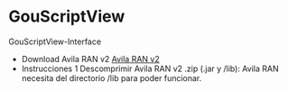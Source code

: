 # GouScriptView
GouScriptView-Interface
* Download Avila RAN v2
[Avila RAN v2](https://github.com/miguel2m/GouScriptView/tree/master/GouScriptView/AvilaRANv2-dist)
* Instrucciones
 1 Descomprimir Avila RAN v2 .zip (.jar y /lib):
   Avila RAN necesita del directorio /lib para poder funcionar.
